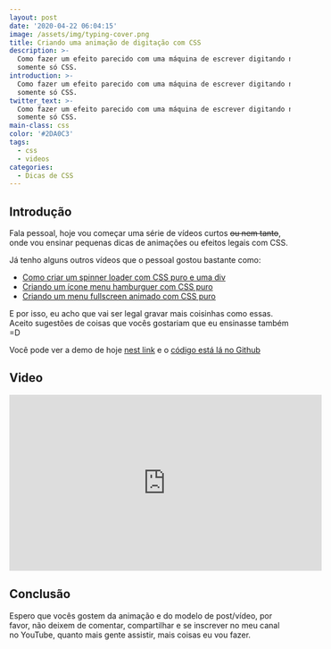 ```yaml
---
layout: post
date: '2020-04-22 06:04:15'
image: /assets/img/typing-cover.png
title: Criando uma animação de digitação com CSS
description: >-
  Como fazer um efeito parecido com uma máquina de escrever digitando na tela
  somente só CSS.
introduction: >-
  Como fazer um efeito parecido com uma máquina de escrever digitando na tela
  somente só CSS.
twitter_text: >-
  Como fazer um efeito parecido com uma máquina de escrever digitando na tela
  somente só CSS.
main-class: css
color: '#2DA0C3'
tags:
  - css
  - videos
categories:
  - Dicas de CSS
---
```


## Introdução

Fala pessoal, hoje vou começar uma série de vídeos curtos ~~ou nem tanto~~, onde vou ensinar pequenas dicas de animações ou efeitos legais com CSS.

Já tenho alguns outros vídeos que o pessoal gostou bastante como:

- [Como criar um spinner loader com CSS puro e uma div](https://willianjusten.com.br/como-criar-um-spinner-loader-com-css-puro-e-uma-div/)
- [Criando um ícone menu hamburguer com CSS puro](https://willianjusten.com.br/criando-icone-menu-hamburguer-animado-com-css-puro/)
- [Criando um menu fullscreen animado com CSS puro](https://willianjusten.com.br/criando-menu-fullscreen-animado-com-css-puro/)

E por isso, eu acho que vai ser legal gravar mais coisinhas como essas. Aceito sugestões de coisas que vocês gostariam que eu ensinasse também =D

Você pode ver a demo de hoje [nest link](https://labs.willianjusten.com.br/typing-effect-css/) e o [código está lá no Github](https://github.com/willianjusten/labs/blob/gh-pages/typing-effect-css/index.html)

## Video

<iframe width="560" height="315" src="https://www.youtube.com/embed/hFsscx2U5bw" frameborder="0" allow="accelerometer; autoplay; encrypted-media; gyroscope; picture-in-picture" allowfullscreen></iframe>

## Conclusão

Espero que vocês gostem da animação e do modelo de post/vídeo, por favor, não deixem de comentar, compartilhar e se inscrever no meu canal no YouTube, quanto mais gente assistir, mais coisas eu vou fazer.
